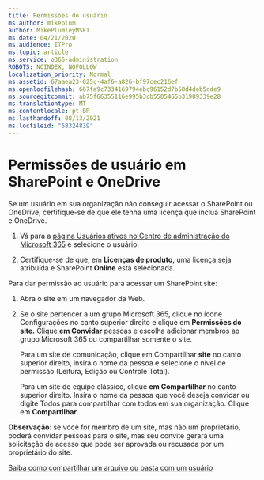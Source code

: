 ```yaml
---
title: Permissões do usuário
ms.author: mikeplum
author: MikePlumleyMSFT
ms.date: 04/21/2020
ms.audience: ITPro
ms.topic: article
ms.service: o365-administration
ROBOTS: NOINDEX, NOFOLLOW
localization_priority: Normal
ms.assetid: 67aaea23-025c-4af6-a826-bf97cec216ef
ms.openlocfilehash: 667fa9c7334169794ebc96152d7b58d4deb5dde9
ms.sourcegitcommit: ab75f66355116e995b3cb5505465b31989339e28
ms.translationtype: MT
ms.contentlocale: pt-BR
ms.lasthandoff: 08/13/2021
ms.locfileid: "58324839"
---
```

# <a name="user-permissions-in-sharepoint-and-onedrive"></a>Permissões de usuário em SharePoint e OneDrive

Se um usuário em sua organização não conseguir acessar o SharePoint ou OneDrive, certifique-se de que ele tenha uma licença que inclua SharePoint e OneDrive. 
  
1. Vá para a [página Usuários ativos no Centro de administração do Microsoft 365](https://portal.office.com/adminportal/home#/users) e selecione o usuário. 
    
2. Certifique-se de que, em **Licenças de produto,** uma licença seja atribuída e SharePoint **Online** está selecionada. 
    
 Para dar permissão ao usuário para acessar um SharePoint site: 
  
1. Abra o site em um navegador da Web.
    
2. Se o site pertencer a um grupo Microsoft 365, clique no ícone Configurações no canto superior direito e clique em **Permissões do site.** Clique **em Convidar** pessoas e escolha adicionar membros ao grupo Microsoft 365 ou compartilhar somente o site. 
    
    Para um site de comunicação, clique em Compartilhar **site** no canto superior direito, insira o nome da pessoa e selecione o nível de permissão (Leitura, Edição ou Controle Total). 
    
    Para um site de equipe clássico, clique **em Compartilhar** no canto superior direito. Insira o nome da pessoa que você deseja convidar ou digite Todos para compartilhar com todos em sua organização. Clique em **Compartilhar**.
    
**Observação**: se você for membro de um site, mas não um proprietário, poderá convidar pessoas para o site, mas seu convite gerará uma solicitação de acesso que pode ser aprovada ou recusada por um proprietário do site. 
  
[Saiba como compartilhar um arquivo ou pasta com um usuário](https://go.microsoft.com/fwlink/?linkid=533408)
  


